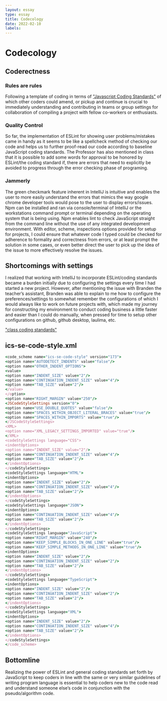 ```yaml
---
layout: essay
type: essay
title: Codecology
date: 2022-02-10
labels:
---
```


#           Codecology
##          Coderectness
###    Rules are rules
Following a template of coding in terms of <a href=”https://courses.ics.hawaii.edu/ics314s22/morea/coding-standards/reading-javascript-coding-standards.html”>"Javascript Coding Standards"</a> of which other coders could amend, or pickup and continue is crucial to immediately understanding and contributing in teams or group settings for collaboration of compiling a project with fellow co-workers or enthusiasts. 

###    Quality Control
So far, the implementation of ESLint for showing user problems/mistakes came in handy as it seems to be like a spellcheck method of checking our code and helps us to further proof-read our code according to baseline JavaScript coding standards. The Professor has also mentioned in class that it is possible to add some words for approval to be honored by ESLint/the coding standard if, there are errors that need to explicitly be avoided to progress through the error checking phase of programing. 

###    Jammerly
The green checkmark feature inherent in IntelliJ is intuitive and enables the user to more easily understand the errors that mimics the way google chrome developer tools would pose to the user to display errors/issues. Npm can be installed and ran via console/terminal of IntelliJ or the workstations command prompt or terminal depending on the operating system that is being using. Npm enables lint to check JavaScript straight from the command line without the use of any integrated development environment. With editor, scheme, inspections options provided for setup for projects, I could ensure that whatever code I typed could be checked for adherence to formality and correctness from errors, or at least prompt the solution in some cases, or even better direct the user to pick up the idea of the issue to more effectively resolve the issues. 

##    Shortcomings with settings

I realized that working with IntelliJ to incorporate ESLint/coding standards became a burden initially due to configuring the settings every time I had started a new project. However, after mentioning the issue with Branden the teacher’s assistant, Branden was able to explain to me how to configure the preferences/settings to somewhat remember the configurations of which I would always like to work on future projects with, which made my journey for constructing my environment to conduct coding business a little faster and easier than I could do manually, when pressed for time to setup other configurations on github, github desktop, laulima, etc.  

<a href=”https://courses.ics.hawaii.edu/ics314s22/morea/development-environments/ics-se-code-style.xml”>"class coding standards"</a>

##    ics-se-code-style.xml
```ruby
<code_scheme name="ics-se-code-style" version="173">
<option name="AUTODETECT_INDENTS" value="false"/>
<option name="OTHER_INDENT_OPTIONS">
<value>
<option name="INDENT_SIZE" value="2"/>
<option name="CONTINUATION_INDENT_SIZE" value="4"/>
<option name="TAB_SIZE" value="2"/>
</value>
</option>
<option name="RIGHT_MARGIN" value="250"/>
<JSCodeStyleSettings version="0">
<option name="USE_DOUBLE_QUOTES" value="false"/>
<option name="SPACES_WITHIN_OBJECT_LITERAL_BRACES" value="true"/>
<option name="SPACES_WITHIN_IMPORTS" value="true"/>
</JSCodeStyleSettings>
<XML>
<option name="XML_LEGACY_SETTINGS_IMPORTED" value="true"/>
</XML>
<codeStyleSettings language="CSS">
<indentOptions>
<option name="INDENT_SIZE" value="2"/>
<option name="CONTINUATION_INDENT_SIZE" value="4"/>
<option name="TAB_SIZE" value="2"/>
</indentOptions>
</codeStyleSettings>
<codeStyleSettings language="HTML">
<indentOptions>
<option name="INDENT_SIZE" value="2"/>
<option name="CONTINUATION_INDENT_SIZE" value="4"/>
<option name="TAB_SIZE" value="2"/>
</indentOptions>
</codeStyleSettings>
<codeStyleSettings language="JSON">
<indentOptions>
<option name="CONTINUATION_INDENT_SIZE" value="4"/>
<option name="TAB_SIZE" value="2"/>
</indentOptions>
</codeStyleSettings>
<codeStyleSettings language="JavaScript">
<option name="RIGHT_MARGIN" value="240"/>
<option name="KEEP_SIMPLE_BLOCKS_IN_ONE_LINE" value="true"/>
<option name="KEEP_SIMPLE_METHODS_IN_ONE_LINE" value="true"/>
<indentOptions>
<option name="INDENT_SIZE" value="2"/>
<option name="CONTINUATION_INDENT_SIZE" value="2"/>
<option name="TAB_SIZE" value="2"/>
</indentOptions>
</codeStyleSettings>
<codeStyleSettings language="TypeScript">
<indentOptions>
<option name="INDENT_SIZE" value="2"/>
<option name="CONTINUATION_INDENT_SIZE" value="2"/>
<option name="TAB_SIZE" value="2"/>
</indentOptions>
</codeStyleSettings>
<codeStyleSettings language="XML">
<indentOptions>
<option name="INDENT_SIZE" value="2"/>
<option name="CONTINUATION_INDENT_SIZE" value="4"/>
<option name="TAB_SIZE" value="2"/>
</indentOptions>
</codeStyleSettings>
</code_scheme>
```

##    Bottomline

Realizing the power of ESLint and general coding standards set forth by JavaScript to keep coders in line with the same or very similar guidelines of writing program language is essential to help coders new to the code read and understand someone else’s code in conjunction with the pseudo/algorithm code. 
